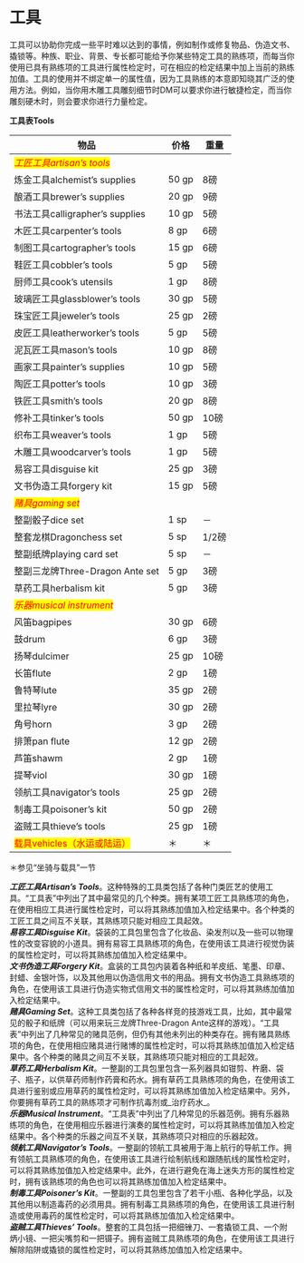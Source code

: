 # 工具

工具可以协助你完成一些平时难以达到的事情，例如制作或修复物品、伪造文书、撬锁等。种族、职业、背景、专长都可能给予你某些特定工具的熟练项，而每当你使用已具有熟练项的工具进行属性检定时，可在相应的检定结果中加上当前的熟练加值。工具的使用并不绑定单一的属性值，因为工具熟练的本意即知晓其广泛的使用方法。例如，当你用木雕工具雕刻细节时DM可以要求你进行敏捷检定，而当你雕刻硬木时，则会要求你进行力量检定。

**工具表Tools**

| **物品**                                                 | **价格** | **重量** |
| ------------------------------------------------------ | ------ | ------ |
| _<mark style="color:red;">工匠工具artisan’s tools</mark>_  |        |        |
|   炼金工具alchemist’s supplies                             | 50 gp  | 8磅     |
|   酿酒工具brewer’s supplies                                | 20 gp  | 9磅     |
|   书法工具calligrapher’s supplies                          | 10 gp  | 5磅     |
|   木匠工具carpenter’s tools                                | 8 gp   | 6磅     |
|   制图工具cartographer’s tools                             | 15 gp  | 6磅     |
|   鞋匠工具cobbler’s tools                                  | 5 gp   | 5磅     |
|   厨师工具cook’s utensils                                  | 1 gp   | 8磅     |
|   玻璃匠工具glassblower’s tools                             | 30 gp  | 5磅     |
|   珠宝匠工具jeweler’s tools                                 | 25 gp  | 2磅     |
|   皮匠工具leatherworker’s tools                            | 5 gp   | 5磅     |
|   泥瓦匠工具mason’s tools                                   | 10 gp  | 8磅     |
|   画家工具painter’s supplies                               | 10 gp  | 5磅     |
|   陶匠工具potter’s tools                                   | 10 gp  | 3磅     |
|   铁匠工具smith’s tools                                    | 20 gp  | 8磅     |
|   修补工具tinker’s tools                                   | 50 gp  | 10磅    |
|   织布工具weaver’s tools                                   | 1 gp   | 5磅     |
|   木雕工具woodcarver’s tools                               | 1 gp   | 5磅     |
| 易容工具disguise kit                                       | 25 gp  | 3磅     |
| 文书伪造工具forgery kit                                      | 15 gp  | 5磅     |
| _<mark style="color:red;">赌具gaming set</mark>_         |        |        |
|   整副骰子dice set                                         | 1 sp   | －      |
|   整套龙棋Dragonchess set                                  | 5 sp   | 1/2磅   |
|   整副纸牌playing card set                                 | 5 sp   | －      |
|   整副三龙牌Three-Dragon Ante set                           | 5 gp   | 3磅     |
| 草药工具herbalism kit                                      | 5 gp   | 3磅     |
| _<mark style="color:red;">乐器musical instrument</mark>_ |        |        |
|   风笛bagpipes                                           | 30 gp  | 6磅     |
|   鼓drum                                                | 6 gp   | 3磅     |
|   扬琴dulcimer                                           | 25 gp  | 10磅    |
|   长笛flute                                              | 2 gp   | 1磅     |
|   鲁特琴lute                                              | 35 gp  | 2磅     |
|   里拉琴lyre                                              | 30 gp  | 2磅     |
|   角号horn                                               | 3 gp   | 2磅     |
|   排箫pan flute                                          | 12 gp  | 2磅     |
|   芦笛shawm                                              | 2 gp   | 1磅     |
|   提琴viol                                               | 30 gp  | 1磅     |
| 领航工具navigator’s tools                                  | 25 gp  | 2磅     |
| 制毒工具poisoner’s kit                                     | 50 gp  | 2磅     |
| 盗贼工具thieve’s tools                                     | 25 gp  | 1磅     |
| <mark style="color:red;">载具vehicles（水运或陆运）</mark>      | ＊      | ＊      |

＊参见“坐骑与载具”一节

&#x20;   _**工匠工具Artisan’s Tools**_。这种特殊的工具类包括了各种门类匠艺的使用工具。“工具表”中列出了其中最常见的几个种类。拥有某项工匠工具熟练项的角色，在使用相应工具进行属性检定时，可以将其熟练加值加入检定结果中。各个种类的工匠工具之间互不关联，其熟练项只能对相应工具起效。\
&#x20;   _**易容工具Disguise Kit**_。袋装的工具包里包含了化妆品、染发剂以及一些可以物理性的改变容貌的小道具。拥有易容工具熟练项的角色，在使用该工具进行视觉伪装的属性检定时，可以将其熟练加值加入检定结果中。\
&#x20;   _**文书伪造工具Forgery Kit**_。盒装的工具包内装着各种纸和羊皮纸、笔墨、印章、封蜡、金银叶饰，以及其他用以伪造信用文书的用品。拥有文书伪造工具熟练项的角色，在使用该工具进行伪造实物式信用文书的属性检定时，可以将其熟练加值加入检定结果中。\
&#x20;   _**赌具Gaming Set**_。这种工具类包括了各种各样竞的技游戏工具，比如，其中最常见的骰子和纸牌（可以用来玩三龙牌Three-Dragon Ante这样的游戏）。“工具表”中列出了几种常见的赌具范例，但仍有其他未列出的种类存在。拥有赌具熟练项的角色，在使用相应赌具进行赌博的属性检定时，可以将其熟练加值加入检定结果中。各个种类的赌具之间互不关联，其熟练项只能对相应的工具起效。\
&#x20;   _**草药工具Herbalism Kit**_。一整副的工具包里包含一系列器具如钳剪、杵磨、袋子、瓶子，以供草药师制作药膏和药水。拥有草药工具熟练项的角色，在使用该工具进行鉴别或应用草药的属性检定时，可以将其熟练加值加入检定结果中。另外，你要拥有草药工具的熟练项才可制作抗毒剂或_治疗药水_。\
&#x20;   _**乐器Musical Instrument**_。“工具表”中列出了几种常见的乐器范例。拥有乐器熟练项的角色，在使用相应乐器进行演奏的属性检定时，可以将其熟练加值加入检定结果中。各个种类的乐器之间互不关联，其熟练项只对相应的乐器起效。\
&#x20;   _**领航工具Navigator’s Tools**_。一整副的领航工具被用于海上航行的导航工作。拥有领航工具熟练项的角色，在使用该工具进行绘制航线和跟随航线的属性检定时，可以将其熟练加值加入检定结果中。此外，在进行避免在海上迷失方形的属性检定时，拥有该熟练项的角色也可以将其熟练加值加入检定结果中。\
&#x20;   _**制毒工具Poisoner’s Kit**_。一整副的工具包里包含了若干小瓶、各种化学品，以及其他用以制造毒药的必须用具。拥有制毒工具熟练项的角色，在使用该工具进行制造或使用毒药的属性检定时，可以将其熟练加值加入检定结果中。\
&#x20;   _**盗贼工具Thieves’ Tools**_。整套的工具包括一把细锉刀、一套撬锁工具、一个附炳小镜、一把尖嘴剪和一把镊子。拥有盗贼工具熟练项的角色，在使用该工具进行解除陷阱或撬锁的属性检定时，可以将其熟练加值加入检定结果中。

